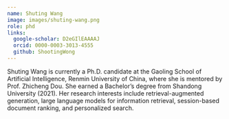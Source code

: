 ```yaml
---
name: Shuting Wang
image: images/shuting-wang.png
role: phd
links:
  google-scholar: D2eGIlEAAAAJ
  orcid: 0000-0003-3013-4555
  github: ShootingWong
---
```


Shuting Wang is currently a Ph.D. candidate at the Gaoling School of Artificial Intelligence, Renmin University of China, where she is mentored by Prof. Zhicheng Dou. She earned a Bachelor’s degree from Shandong University (2021). Her research interests include retrieval-augmented generation, large language models for information retrieval, session-based document ranking, and personalized search.
